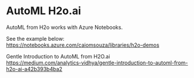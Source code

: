 # AutoML H2o.ai 

AutoML from H2o works with Azure Notebooks. <BR>

See the example below: <BR>
https://notebooks.azure.com/caiomsouza/libraries/h2o-demos <BR>

Gentle Introduction to AutoML from H2O.ai <BR>
https://medium.com/analytics-vidhya/gentle-introduction-to-automl-from-h2o-ai-a42b393b4ba2 <BR>
